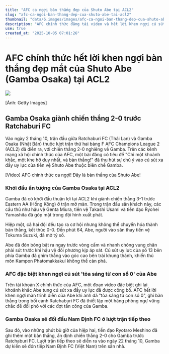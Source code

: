 ```yaml
---
title: "AFC ca ngợi bàn thắng đẹp của Shuto Abe tại ACL2"
slug: "afc-ca-ngoi-ban-thang-dep-cua-shuto-abe-tai-acl2"
thumbnail: "data/6.images/images/afc-ca-ngoi-ban-thang-dep-cua-shuto-abe-tai-acl2.webp"
description: "AFC chính thức đăng tải video và hết lời khen ngợi cú sút xa mạnh mẽ của tiền vệ Shuto Abe của Gamba Osaka trong chiến thắng tại AFC Champions League 2."
use: true
created_at: "2025-10-05 07:01:26"
---
```


# AFC chính thức hết lời khen ngợi bàn thắng đẹp mắt của Shuto Abe (Gamba Osaka) tại ACL2

![](/images/20251004-00785058-footballc-000-1-view.webp)

[Ảnh: Getty Images]

## Gamba Osaka giành chiến thắng 2-0 trước Ratchaburi FC

Vào ngày 2 tháng 10, trận đấu giữa Ratchaburi FC (Thái Lan) và Gamba Osaka (Nhật Bản) thuộc lượt trận thứ hai bảng F AFC Champions League 2 (ACL2) đã diễn ra, với chiến thắng 2-0 nghiêng về Gamba. Trên các kênh mạng xã hội chính thức của AFC, một bài đăng có tiêu đề "Chỉ một khoảnh khắc, một khe hở duy nhất, và bàn thắng!" đã thu hút sự chú ý vào cú sút xa đầy uy lực của tiền vệ Shuto Abe thuộc biên chế Gamba.

[Video] AFC chính thức ca ngợi! Đây là bàn thắng của Shuto Abe!

### Khởi đầu ấn tượng của Gamba Osaka tại ACL2

Gamba đã có khởi đầu thuận lợi tại ACL2 khi giành chiến thắng 3-1 trước Eastern AA (Hồng Kông) ở trận mở màn. Trong trận đấu sân khách này, các cầu thủ như hậu vệ Genta Miura, tiền vệ Takashi Usami và tiền đạo Ryohei Yamashita đã góp mặt trong đội hình xuất phát.

Hiệp một, cả hai đội đều tạo ra cơ hội nhưng không thể chuyển hóa thành bàn thắng, kết thúc 0-0. Đến phút 64, Abe, người vào sân thay tiền vệ Tokuma Suzuki, đã mở tỷ số.

Abe đã đón bóng bật ra ngay trước vòng cấm và nhanh chóng vung chân phải sút trước khi hậu vệ đối phương kịp áp sát. Cú sút uy lực của số 13 bên phía Gamba đã ghim thẳng vào góc cao bên trái khung thành, khiến thủ môn Kampon Phatomakkakul không thể cản phá.

### AFC đặc biệt khen ngợi cú sút 'tỏa sáng từ con số 0' của Abe

Trên tài khoản X chính thức của AFC, một đoạn video đặc biệt ghi lại khoảnh khắc Abe tung cú sút xa đầy uy lực đã được công bố. AFC hết lời khen ngợi màn trình diễn của Abe khi anh đã "tỏa sáng từ con số 0", ghi bàn thắng trong bối cảnh Ratchaburi FC đã thiết lập một hàng phòng ngự vững chắc để đối phó với các đợt tấn công của Gamba.

### Gamba Osaka sẽ đối đầu Nam Định FC ở lượt trận tiếp theo

Sau đó, vào những phút bù giờ của hiệp hai, tiền đạo Ryotaro Meshino đã ghi thêm một bàn thắng, ấn định chiến thắng 2-0 cho Gamba trước Ratchaburi FC. Lượt trận tiếp theo sẽ diễn ra vào ngày 22 tháng 10, Gamba dự kiến sẽ đón tiếp Nam Định FC (Việt Nam) trên sân nhà.